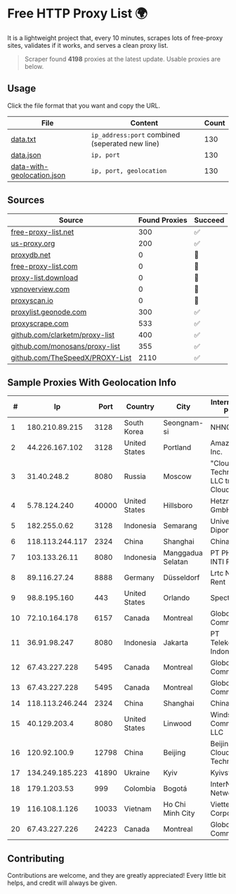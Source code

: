 
# Free HTTP Proxy List 🌍

It is a lightweight project that, every 10 minutes, scrapes lots of free-proxy sites, validates if it works, and serves a clean proxy list.


> Scraper found **4198** proxies at the latest update. Usable proxies are below.

## Usage

Click the file format that you want and copy the URL.


|File|Content|Count|
|----|-------|-----|
|[data.txt](https://raw.githubusercontent.com/themiralay/Proxy-List-World/master/data.txt)|`ip_address:port` combined (seperated new line)|130|
|[data.json](https://raw.githubusercontent.com/themiralay/Proxy-List-World/master/data.json)|`ip, port`|130|
|[data-with-geolocation.json](https://raw.githubusercontent.com/themiralay/Proxy-List-World/master/data-with-geolocation.json)|`ip, port, geolocation`|130|

## Sources

|Source|Found Proxies|Succeed|
|------|-------------|-------|
|[free-proxy-list.net](https://free-proxy-list.net)|300|✅|
|[us-proxy.org](https://www.us-proxy.org)|200|✅|
|[proxydb.net](http://proxydb.net)|0|🚫|
|[free-proxy-list.com](https://free-proxy-list.com/?page=&port=&type%5B%5D=http&type%5B%5D=https&up_time=0&search=Search)|0|🚫|
|[proxy-list.download](https://www.proxy-list.download/HTTP)|0|🚫|
|[vpnoverview.com](https://vpnoverview.com/privacy/anonymous-browsing/free-proxy-servers)|0|🚫|
|[proxyscan.io](https://www.proxyscan.io)|0|🚫|
|[proxylist.geonode.com](https://proxylist.geonode.com/api/proxy-list?limit=300&page=1&sort_by=lastChecked&sort_type=desc&protocols=http,https)|300|✅|
|[proxyscrape.com](https://api.proxyscrape.com/v2/?request=displayproxies&protocol=http&timeout=10000&country=all&ssl=all&anonymity=all)|533|✅|
|[github.com/clarketm/proxy-list](https://raw.githubusercontent.com/clarketm/proxy-list/master/proxy-list-raw.txt)|400|✅|
|[github.com/monosans/proxy-list](https://raw.githubusercontent.com/monosans/proxy-list/main/proxies/http.txt)|355|✅|
|[github.com/TheSpeedX/PROXY-List](https://raw.githubusercontent.com/TheSpeedX/PROXY-List/master/http.txt)|2110|✅|


## Sample Proxies With Geolocation Info

|#|Ip|Port|Country|City|Internet Service Provider|
|-|--|----|-------|----|-------------------------|
|1|180.210.89.215|3128|South Korea|Seongnam-si|NHNCLOUD|
|2|44.226.167.102|3128|United States|Portland|Amazon.com, Inc.|
|3|31.40.248.2|8080|Russia|Moscow|"Cloud Technologies" LLC trading as Cloud.ru|
|4|5.78.124.240|40000|United States|Hillsboro|Hetzner Online GmbH|
|5|182.255.0.62|3128|Indonesia|Semarang|Universitas Diponegoro|
|6|118.113.244.117|2324|China|Shanghai|Chinanet|
|7|103.133.26.11|8080|Indonesia|Manggadua Selatan|PT PHATRIA INTI PERSADA|
|8|89.116.27.24|8888|Germany|Düsseldorf|Lrtc Network Rent|
|9|98.8.195.160|443|United States|Orlando|Spectrum|
|10|72.10.164.178|6157|Canada|Montreal|GloboTech Communications|
|11|36.91.98.247|8080|Indonesia|Jakarta|PT Telekomunikasi Indonesia|
|12|67.43.227.228|5495|Canada|Montreal|GloboTech Communications|
|13|67.43.227.228|5495|Canada|Montreal|GloboTech Communications|
|14|118.113.246.244|2324|China|Shanghai|Chinanet|
|15|40.129.203.4|8080|United States|Linwood|Windstream Communications LLC|
|16|120.92.100.9|12798|China|Beijing|Beijing Kingsoft Cloud Internet Technology Co|
|17|134.249.185.223|41890|Ukraine|Kyiv|Kyivstar UA|
|18|179.1.203.53|999|Colombia|Bogotá|InterNexa Global Network|
|19|116.108.1.126|10033|Vietnam|Ho Chi Minh City|Viettel Corporation|
|20|67.43.227.226|24223|Canada|Montreal|GloboTech Communications|



## Contributing

Contributions are welcome, and they are greatly appreciated! Every
little bit helps, and credit will always be given.

